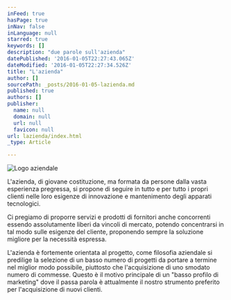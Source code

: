 ```yaml
---
inFeed: true
hasPage: true
inNav: false
inLanguage: null
starred: true
keywords: []
description: "due parole sull'azienda"
datePublished: '2016-01-05T22:27:43.065Z'
dateModified: '2016-01-05T22:27:34.526Z'
title: "L'azienda"
author: []
sourcePath: _posts/2016-01-05-lazienda.md
published: true
authors: []
publisher:
  name: null
  domain: null
  url: null
  favicon: null
url: lazienda/index.html
_type: Article

---
```

![Logo aziendale](https://s3-us-west-2.amazonaws.com/the-grid-img/p/a9575e27145bd4593ef1085849abac42beac5888.png)

L'azienda, di giovane costituzione, ma formata da persone dalla vasta esperienza pregressa, si propone di seguire in tutto e per tutto i propri clienti nelle loro esigenze di innovazione e mantenimento degli apparati tecnologici.

Ci pregiamo di proporre servizi e prodotti di fornitori anche concorrenti essendo assolutamente liberi da vincoli di mercato, potendo concentrarsi in tal modo sulle esigenze del cliente, proponendo sempre la soluzione migliore per la necessità espressa.

L'azienda è fortemente orientata al progetto, come filosofia aziendale si predilige la selezione di un basso numero di progetti da portare a termine nel miglior modo possibile, piuttosto che l'acquisizione di uno smodato numero di commesse. Questo è il motivo principale di un "basso profilo di marketing" dove il passa parola è attualmente il nostro strumento preferito per l'acquisizione di nuovi clienti.